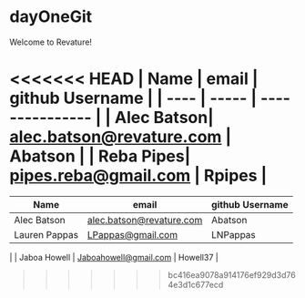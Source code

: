 # dayOneGit

Welcome to Revature!

<<<<<<< HEAD
| Name | email | github Username |
| ---- | ----- | --------------- |
| Alec Batson| alec.batson@revature.com | Abatson |
| Reba Pipes| pipes.reba@gmail.com | Rpipes |
=======
| Name          | email                    | github Username |
| ------------- | ------------------------ | --------------- |
| Alec Batson   | alec.batson@revature.com | Abatson         |
| Lauren Pappas | LPappas@gmail.com        | LNPappas        |

|
| Jaboa Howell | Jaboahowell@gmail.com | Howell37 |
>>>>>>> bc416ea9078a914176ef929d3d764e3d1c677ecd
